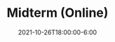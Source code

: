---
type: exam
date: 2021-10-26T18:00:00-6:00
title: Midterm (Online)
notes: "Online Midterm, from 18:00 - 19:15 CDT"
sidebar: false
---